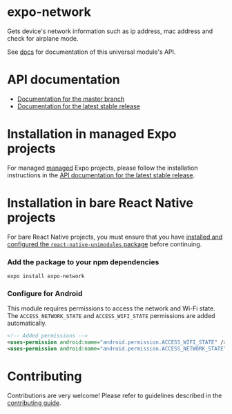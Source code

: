 # expo-network

Gets device's network information such as ip address, mac address and check for airplane mode.

See [<ModuleName> docs](https://docs.expo.io/versions/latest/sdk/<module-docs-name>) for documentation of this universal module's API.

# API documentation

- [Documentation for the master branch](https://github.com/expo/expo/blob/master/docs/pages/versions/unversioned/sdk/network.md)
- [Documentation for the latest stable release](https://docs.expo.io/versions/latest/sdk/network/)

# Installation in managed Expo projects

For managed [managed](https://docs.expo.io/versions/latest/introduction/managed-vs-bare/) Expo projects, please follow the installation instructions in the [API documentation for the latest stable release](https://docs.expo.io/versions/latest/sdk/network/).

# Installation in bare React Native projects

For bare React Native projects, you must ensure that you have [installed and configured the `react-native-unimodules` package](https://github.com/unimodules/react-native-unimodules) before continuing.

### Add the package to your npm dependencies

```
expo install expo-network
```

### Configure for Android

This module requires permissions to access the network and Wi-Fi state. The `ACCESS_NETWORK_STATE` and `ACCESS_WIFI_STATE` permissions are added automatically.

```xml
<!-- Added permissions -->
<uses-permission android:name="android.permission.ACCESS_WIFI_STATE" />
<uses-permission android:name="android.permission.ACCESS_NETWORK_STATE" />
```

# Contributing

Contributions are very welcome! Please refer to guidelines described in the [contributing guide](https://github.com/expo/expo#contributing).
